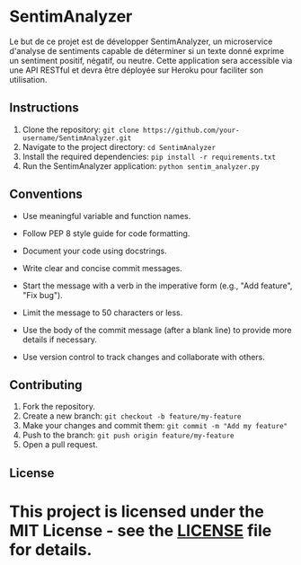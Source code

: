 # SentimAnalyzer
Le but de ce projet est de développer SentimAnalyzer, un microservice d'analyse de sentiments
capable de déterminer si un texte donné exprime un sentiment positif, négatif, ou neutre. Cette
application sera accessible via une API RESTful et devra être déployée sur Heroku pour faciliter
son utilisation.

## Instructions

1. Clone the repository: `git clone https://github.com/your-username/SentimAnalyzer.git`
2. Navigate to the project directory: `cd SentimAnalyzer`
3. Install the required dependencies: `pip install -r requirements.txt`
4. Run the SentimAnalyzer application: `python sentim_analyzer.py`

## Conventions

- Use meaningful variable and function names.
- Follow PEP 8 style guide for code formatting.
- Document your code using docstrings.
- Write clear and concise commit messages.

- Start the message with a verb in the imperative form (e.g., "Add feature", "Fix bug").
- Limit the message to 50 characters or less.
- Use the body of the commit message (after a blank line) to provide more details if necessary.
- Use version control to track changes and collaborate with others.

## Contributing

1. Fork the repository.
2. Create a new branch: `git checkout -b feature/my-feature`
3. Make your changes and commit them: `git commit -m "Add my feature"`
4. Push to the branch: `git push origin feature/my-feature`
5. Open a pull request.



## License

This project is licensed under the MIT License - see the [LICENSE](LICENSE) file for details.
=======
